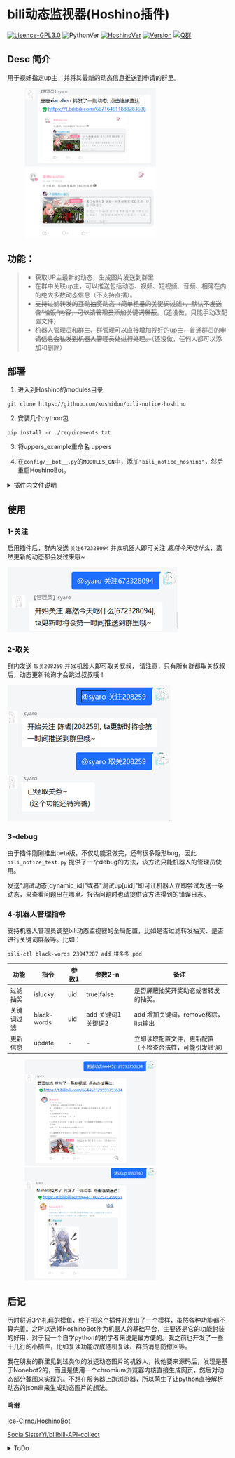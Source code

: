 # bili动态监视器(Hoshino插件)

[![Lisence-GPL3.0](https://img.shields.io/github/license/kushidou/bili-notice-hoshino)]((LICENSE))
![PythonVer](https://img.shields.io/badge/python-3.8+-blue)
[![HoshinoVer](https://img.shields.io/badge/Hoshino-v2.0.0%2B-green)](https://github.com/Ice-Cirno/HoshinoBot)
[![Version](https://img.shields.io/badge/Beta-v0.b.3.2-lightgrey)](https://github.com/kushidou/bili-notice-hoshino)
[![Q群](https://img.shields.io/badge/QQ%E7%BE%A4-655742099-yellow)](https://jq.qq.com/?_wv=1027&k=CXGsKj1P)

## Desc 简介

用于视奸指定up主，并将其最新的动态信息推送到申请的群里。

<figure class="half">
    <img src="./res/pic_markdown/效果图.png" width="300"/>
    <img src="./res/pic_markdown/生成图.png" width="300"/>
</figure>

## 功能：

> - 获取UP主最新的动态，生成图片发送到群里
> - 在群中关联up主，可以推送包括动态、视频、短视频、音频、相簿在内的绝大多数动态信息（不支持直播）。
> - ~~支持过滤转发的互动抽奖动态（简单粗暴的关键词过滤），默认不发送含“恰饭”内容，可以请管理员添加关键词屏蔽~~。（还没做，只能手动改配置文件）
> - ~~机器人管理员和群主、群管理可以直接增加视奸的up主，普通群员的申请信息会私发到机器人管理员处进行处理。~~（还没做，任何人都可以添加和删除）


## 部署

1. 进入到Hoshino的modules目录

`git clone https://github.com/kushidou/bili-notice-hoshino`

2. 安装几个python包

`pip install -r ./requirements.txt `

3. 将uppers_example重命名 uppers

4. 在`config/__bot__.py`的`MODULES_ON`中，添加`"bili_notice_hoshino"`，然后重启HoshinoBot。

<details>
  <summary>插件内文件说明</summary>

**bili_notice_hoshino.py** ==>  主程序

**res** ==>  目录保存渲染所需要的图片文件和字体;以及缓存图片，以md5命名

**uppers/uid.json** ==>  保存各个up主的已发送动态列表(防止程序调试等情况反复重发)

**uppers/list.json** ==>  记录up主和群的对应关系，及几个配置。

**log/xxx.log** ==>  日志，按日分类，最长七天。仍在测试中，暂不支持修改。
</details>

## 使用

### 1-关注

启用插件后，群内发送  `关注672328094`  并@机器人即可关注 _嘉然今天吃什么_，嘉然更新的动态都会发过来哦~

![关注](./res/pic_markdown/dynamic_follow.png)

### 2-取关

群内发送  `取关208259`   并@机器人即可取关叔叔， 请注意，只有所有群都取关叔叔后，动态更新轮询才会跳过叔叔哦！

![取关](./res/pic_markdown/dynamic_unfollow.png)

### 3-debug

由于插件刚刚推出beta版，不仅功能没做完，还有很多隐形bug，因此 `bili_notice_test.py` 提供了一个debug的方法，该方法只能机器人的管理员使用。

发送"测试动态\[dynamic_id\]"或者"测试up\[uid\]"即可让机器人立即尝试发送一条动态，来查看问题出在哪里。报告问题时也请提供该方法得到的错误日志。

### 4-机器人管理指令

支持机器人管理员调整bili动态监视器的全局配置，比如是否过滤转发抽奖、是否进行关键词屏蔽等。比如：

`bili-ctl black-words 23947287 add 拼多多 pdd`

|功能|指令|参数1|参数2-n|备注
|---|-----|-------|---------|---|
|过滤抽奖|islucky|uid|true\|false|是否屏蔽抽奖开奖动态或者转发的抽奖。|
|关键词过滤|black-words|uid|add 关键词1 关键词2|add 增加关键词，remove移除，list输出|
|更新信息|update| - | - |立即读取配置文件，更新配置（不检查合法性，可能引发错误）

<figure class="half">
    <img src="./res/pic_markdown/debug-测试动态.png" width="300"/>
    <img src="./res/pic_markdown/debug-测试up.png" width="300"/>
</figure>

## 后记

历时将近3个礼拜的摸鱼，终于把这个插件开发出了一个模样，虽然各种功能都不算完善。之所以选择HoshinoBot作为机器人的基础平台，主要还是它的功能封装的好用，对于我一个自学python的初学者来说是最方便的。我之前也开发了一些十几行的小插件，比如复读功能改成随机复读、群员消息防撤回等。

我在朋友的群里见到过类似的发送动态图片的机器人，找他要来源码后，发现是基于Nonebot2的，而且是使用一个chromium浏览器内核直接生成网页，然后对动态部分截图来实现的。不想在服务器上跑浏览器，所以萌生了让python直接解析动态的json串来生成动态图片的想法。

#### 鸣谢

[Ice-Cirno/HoshinoBot](https://github.com/Ice-Cirno/HoshinoBot)

[SocialSisterYi/bilibili-API-collect](https://github.com/SocialSisterYi/bilibili-API-collect)

<details>
<summary>ToDo</summary>

> 完善对专栏文章、小视频的支持，慢慢完善对番剧、影视剧集等一般人不会发的类型的支持
>
> 支持群聊内自定义过滤词，比如“运营代转”
>
> 优化文字绘制，更清晰锐利
>
> 支持直播开播推送，支持手动拉取特定的多条动态
>
> 修复即将遇到的各种奇奇怪怪的BUG
>
> UP主信息换用数据库存储，提高容量(咕咕咕~等我先学一下数据库的基础)
>
> 提供移植指南，开发适用于其他bot或者nonebot1、nonebot2的插件版本

</details>


